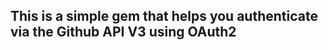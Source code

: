 This is a simple gem that helps you authenticate via the Github API V3 using OAuth2
-----------------------------------------------------------------------------------